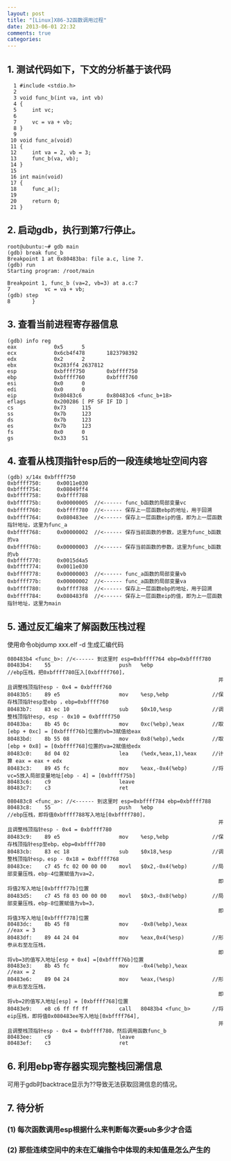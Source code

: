 ```yaml
---
layout: post
title: "[Linux]X86-32函数调用过程"
date: 2013-06-01 22:32
comments: true
categories: 
---
```

## 1. 测试代码如下，下文的分析基于该代码
	  1 #include <stdio.h>
	  2
	  3 void func_b(int va, int vb)
	  4 {
	  5     int vc;
	  6
	  7     vc = va + vb;
	  8 }
	  9
	 10 void func_a(void)
	 11 {
	 12     int va = 2, vb = 3;
	 13     func_b(va, vb);
	 14 }
	 15
	 16 int main(void)
	 17 {
	 18     func_a();
	 19
	 20     return 0;
	 21 }

## 2. 启动gdb，执行到第7行停止。
	root@ubuntu:~# gdb main
	(gdb) break func_b
	Breakpoint 1 at 0x80483ba: file a.c, line 7.
	(gdb) run
	Starting program: /root/main

	Breakpoint 1, func_b (va=2, vb=3) at a.c:7
	7           vc = va + vb;
	(gdb) step
	8       }

## 3. 查看当前进程寄存器信息
	(gdb) info reg  
	eax            0x5      5
	ecx            0x6cb4f478       1823798392
	edx            0x2      2
	ebx            0x283ff4 2637812
	esp            0xbffff750       0xbffff750
	ebp            0xbffff760       0xbffff760
	esi            0x0      0
	edi            0x0      0
	eip            0x80483c6        0x80483c6 <func_b+18>
	eflags         0x200286 [ PF SF IF ID ]
	cs             0x73     115
	ss             0x7b     123
	ds             0x7b     123
	es             0x7b     123
	fs             0x0      0
	gs             0x33     51

## 4. 查看从栈顶指针esp后的一段连续地址空间内容 
	(gdb) x/14x 0xbffff750 
	0xbffff750:     0x0011e030      
	0xbffff754:     0x08049ff4
	0xbffff758:     0xbffff788
	0xbffff75b:     0x00000005  //<------ func_b函数的局部变量vc
	0xbffff760:     0xbffff780  //<------ 保存上一层函数ebp的地址，用于回溯
	0xbffff764:     0x080483ee  //<------ 保存上一层函数eip的值，即为上一层函数指针地址，这里为func_a
	0xbffff768:     0x00000002  //<------ 保存当前函数的参数，这里为func_b函数的va
	0xbffff76b:     0x00000003  //<------ 保存当前函数的参数，这里为func_b函数的vb
	0xbffff770:     0x0015d4a5 
	0xbffff774:     0x0011e030
	0xbffff778:     0x00000003  //<------ func_a函数的局部变量vb
	0xbffff77b:     0x00000002  //<------ func_a函数的局部变量va
	0xbffff780:     0xbffff788  //<------ 保存上一层函数ebp的地址，用于回溯
	0xbffff784:     0x080483f8  //<------ 保存上一层函数eip的值，即为上一层函数指针地址，这里为main

## 5. 通过反汇编来了解函数压栈过程
使用命令objdump xxx.elf -d 生成汇编代码

	080483b4 <func_b>: //<------ 到这里时 esp=0xbffff764 ebp=0xbffff780
	80483b4:	55                   	push   %ebp                   //ebp压栈，把0xbffff780压入[0xbffff760]，
																		并且调整栈顶指针esp - 0x4 = 0xbffff760
	80483b5:	89 e5                	mov    %esp,%ebp              //保存栈顶指针esp至ebp ，ebp=0xbffff760
	80483b7:	83 ec 10             	sub    $0x10,%esp             //调整栈顶指针esp, esp - 0x10 = 0xbffff750
	80483ba:	8b 45 0c             	mov    0xc(%ebp),%eax         //取[ebp + 0xc] = [0xbffff76b]位置的vb=3赋值给eax
	80483bd:	8b 55 08             	mov    0x8(%ebp),%edx         //取[ebp + 0x8] = [0xbffff768]位置的va=2赋值给edx
	80483c0:	8d 04 02             	lea    (%edx,%eax,1),%eax     //计算 eax = eax + edx
	80483c3:	89 45 fc             	mov    %eax,-0x4(%ebp)        //将vc=5放入局部变量地址[ebp - 4] = [0xbffff75b]
	80483c6:	c9                   	leave  
	80483c7:	c3                   	ret    

	080483c8 <func_a>: //<------ 到这里时 esp=0xbffff784 ebp=0xbffff788
	80483c8:	55                   	push   %ebp                   //ebp压栈，即将值0xbffff788写入地址[0xbffff780]，
																		并且调整栈顶指针esp - 0x4 = 0xbffff780
	80483c9:	89 e5                	mov    %esp,%ebp              //保存栈顶指针esp至ebp，ebp=0xbffff780
	80483cb:	83 ec 18             	sub    $0x18,%esp             //调整栈顶指针esp，esp - 0x18 = 0xbffff768
	80483ce:	c7 45 fc 02 00 00 00 	movl   $0x2,-0x4(%ebp)        //局部变量压栈，ebp-4位置赋值为va=2，
																		即将值2写入地址[0xbffff77b]位置
	80483d5:	c7 45 f8 03 00 00 00 	movl   $0x3,-0x8(%ebp)        //局部变量压栈，ebp-8位置赋值为vb=3，
																		即将值3写入地址[0xbffff778]位置
	80483dc:	8b 45 f8             	mov    -0x8(%ebp),%eax        //eax = 3
	80483df:	89 44 24 04          	mov    %eax,0x4(%esp)         //形参从右至左压栈，
																		即将vb=3的值写入地址[esp + 0x4] =[0xbffff76b]位置
	80483e3:	8b 45 fc             	mov    -0x4(%ebp),%eax        //eax = 2
	80483e6:	89 04 24             	mov    %eax,(%esp)            //形参从右至左压栈，
																		即将vb=2的值写入地址[esp] = [0xbffff768]位置
	80483e9:	e8 c6 ff ff ff       	call   80483b4 <func_b>       //将eip压栈，即将值0x080483ee写入地址[0xbffff764], 
																		并且调整栈顶指针esp - 0x4 = 0xbffff780，然后调用函数func_b
	80483ee:	c9                   	leave  
	80483ef:	c3                   	ret    

## 6. 利用ebp寄存器实现完整栈回溯信息
可用于gdb时backtrace显示为??导致无法获取回溯信息的情况。

## 7. 待分析
### (1) 每次函数调用esp根据什么来判断每次要sub多少才合适
### (2) 那些连续空间中的未在汇编指令中体现的未知值是怎么产生的
